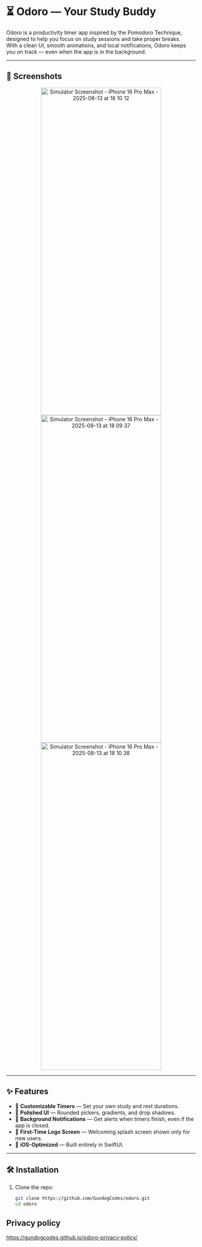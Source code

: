 # ⏳ Odoro — Your Study Buddy

Odoro is a productivity timer app inspired by the Pomodoro Technique, designed to help you focus on study sessions and take proper breaks.  
With a clean UI, smooth animations, and local notifications, Odoro keeps you on track — even when the app is in the background.

---

## 📸 Screenshots
<p align="center">
<img width="320" height="868" alt="Simulator Screenshot - iPhone 16 Pro Max - 2025-08-13 at 18 10 12" src="https://github.com/user-attachments/assets/e2c01057-21bc-4761-ad58-27dbc4fb70fc" />
<img width="320" height="868" alt="Simulator Screenshot - iPhone 16 Pro Max - 2025-08-13 at 18 09 37" src="https://github.com/user-attachments/assets/8c716c9b-8e17-4133-99f8-8aaf4d8f03bc" />
<img width="320" height="868" alt="Simulator Screenshot - iPhone 16 Pro Max - 2025-08-13 at 18 10 38" src="https://github.com/user-attachments/assets/fbc1b155-c780-4fb5-81c1-9bc42e0eb33c" />
</p>

---

## ✨ Features

- 🎯 **Customizable Timers** — Set your own study and rest durations.
- 🎨 **Polished UI** — Rounded pickers, gradients, and drop shadows.
- 🔔 **Background Notifications** — Get alerts when timers finish, even if the app is closed.
- 🚀 **First-Time Logo Screen** — Welcoming splash screen shown only for new users.
- 📱 **iOS-Optimized** — Built entirely in SwiftUI.

---

## 🛠 Installation

1. Clone the repo:
   ```bash
   git clone https://github.com/GundogCodes/odoro.git
   cd odoro
## Privacy policy
https://gundogcodes.github.io/odoro-privacy-policy/ 
